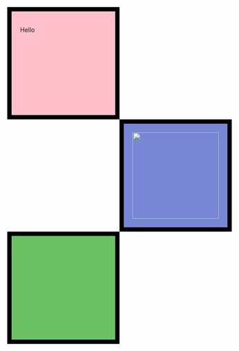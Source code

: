 <!DOCTYPE html>
<html lang="en">
<head>
  <meta charset="UTF-8">
  <meta name="viewport" content="width=device-width, initial-scale=1.0">
  <title>Assignment-2</title>
  <style>
    #first {
      background-color: pink;
      padding: 20px;
      border: 10px solid black;
      width: 200px;
      height: 200px;
    }
    #second {
      background-color: rgb(120, 134, 214);
      padding: 20px;
      border: 10px solid black;
      margin-left: 260px;
      width: 200px;
      height: 200px;
    }
    #third{
      background-color: rgb(108, 193, 101);
      padding: 20px;
      border: 10px solid black;
      margin-right: 260px;
      width: 200px;
      height: 200px;
    }
  </style>
</head>
<body>
  <div id="first">
    <p>
Hello
    </p>
  </div>
  <div id="second">
    <img src="jpg.jpg" width="200" height="200">
    </div>
  <div id="third">
   
  </div>
  
</body>
</html
